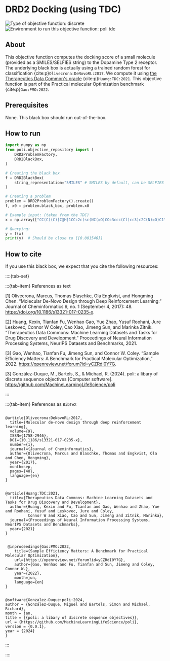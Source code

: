# DRD2 Docking (using TDC)

![Type of objective function: discrete](https://img.shields.io/badge/Type-discrete_inputs-blue)
![Environment to run this objective function: poli tdc](https://img.shields.io/badge/Environment-poli____tdc-teal
)

## About

This objective function computes the docking score of a small molecule (provided as a SMILES/SELFIES string) to the Dopamine Type 2 receptor. The underlying black box is actually using a trained random forest for classification {cite:p}`Olivecrona:DeNovoRL:2017`. We compute it using [the Therapeutics Data Common's oracle](https://tdcommons.ai/functions/oracles/#similaritydissimilarity) {cite:p}`Huang:TDC:2021`. This objective function is part of the Practical molecular Optimization benchmark {cite:p}`Gao:PMO:2022`.

## Prerequisites

None. This black box should run out-of-the-box.

## How to run

```python
import numpy as np
from poli.objective_repository import (
    DRD2ProblemFactory,
    DRD2BlackBox,
)

# Creating the black box
f = DRD2BlackBox(
    string_representation="SMILES" # SMILES by default, can be SELFIES
)

# Creating a problem
problem = DRD2ProblemFactory().create()
f, x0 = problem.black_box, problem.x0

# Example input: (taken from the TDC)
x = np.array(["CC(C)(C)[C@H]1CCc2c(sc(NC(=O)COc3ccc(Cl)cc3)c2C(N)=O)C1"])

# Querying:
y = f(x)
print(y)  # Should be close to [[0.001546]]
```

## How to cite

If you use this black box, we expect that you cite the following resources:

::::{tab-set}

:::{tab-item} References as text

[1] Olivecrona, Marcus, Thomas Blaschke, Ola Engkvist, and Hongming Chen. “Molecular De-Novo Design through Deep Reinforcement Learning.” Journal of Cheminformatics 9, no. 1 (September 4, 2017): 48. https://doi.org/10.1186/s13321-017-0235-x.

[2] Huang, Kexin, Tianfan Fu, Wenhao Gao, Yue Zhao, Yusuf Roohani, Jure Leskovec, Connor W Coley, Cao Xiao, Jimeng Sun, and Marinka Zitnik. “Therapeutics Data Commons: Machine Learning Datasets and Tasks for Drug Discovery and Development.” Proceedings of Neural Information Processing Systems, NeurIPS Datasets and Benchmarks, 2021.

[3] Gao, Wenhao, Tianfan Fu, Jimeng Sun, and Connor W. Coley.
    “Sample Efficiency Matters: A Benchmark for Practical Molecular Optimization,” 2022.
    https://openreview.net/forum?id=yCZRdI0Y7G.

[3] González-Duque, M., Bartels, S., & Michael, R. (2024). poli: a libary of discrete sequence objectives [Computer software]. https://github.com/MachineLearningLifeScience/poli


:::

:::{tab-item} References as `BibTeX`

```

@article{Olivecrona:DeNovoRL:2017,
  title={Molecular de-novo design through deep reinforcement learning},
  volume={9},
  ISSN={1758-2946},
  DOI={10.1186/s13321-017-0235-x},
  number={1},
  journal={Journal of Cheminformatics},
  author={Olivecrona, Marcus and Blaschke, Thomas and Engkvist, Ola and Chen, Hongming},
  year={2017},
  month=sep,
  pages={48},
  language={en}
}


@article{Huang:TDC:2021,
  title={Therapeutics Data Commons: Machine Learning Datasets and Tasks for Drug Discovery and Development},
  author={Huang, Kexin and Fu, Tianfan and Gao, Wenhao and Zhao, Yue and Roohani, Yusuf and Leskovec, Jure and Coley,
          Connor W and Xiao, Cao and Sun, Jimeng and Zitnik, Marinka},
  journal={Proceedings of Neural Information Processing Systems, NeurIPS Datasets and Benchmarks},
  year={2021}
}


 @inproceedings{Gao:PMO:2022,
    title={Sample Efficiency Matters: A Benchmark for Practical Molecular Optimization},
    url={https://openreview.net/forum?id=yCZRdI0Y7G},
    author={Gao, Wenhao and Fu, Tianfan and Sun, Jimeng and Coley, Connor W.},
    year={2022},
    month=jun,
    language={en}
}


@software{Gonzalez-Duque:poli:2024,
author = {González-Duque, Miguel and Bartels, Simon and Michael, Richard},
month = jan,
title = {{poli: a libary of discrete sequence objectives}},
url = {https://github.com/MachineLearningLifeScience/poli},
version = {0.0.1},
year = {2024}
}

```

:::

::::

